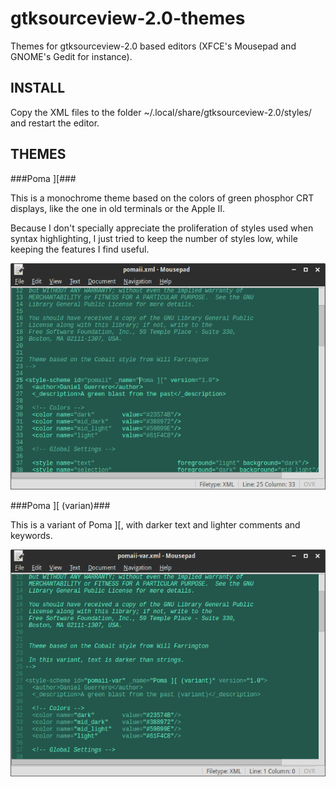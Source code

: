 gtksourceview-2.0-themes
========================

Themes for gtksourceview-2.0 based editors (XFCE's Mousepad and GNOME's Gedit 
for instance).

INSTALL
-------

Copy the XML files to the folder ~/.local/share/gtksourceview-2.0/styles/ and
restart the editor.

THEMES
------

###Poma ][###

This is a monochrome theme based on the colors of green phosphor CRT displays, 
like the one in old terminals or the Apple II. 

Because I don't specially appreciate the proliferation of styles used when
syntax highlighting, I just tried to keep the number of styles low, while 
keeping the features I find useful.

![screenshot](pomaii.png?raw=true "Poma ][")

###Poma ][ (varian)###

This is a variant of Poma ][, with darker text and lighter comments and 
keywords.

![screenshot](pomaii-var.png?raw=true "Poma ][ (variant)")
